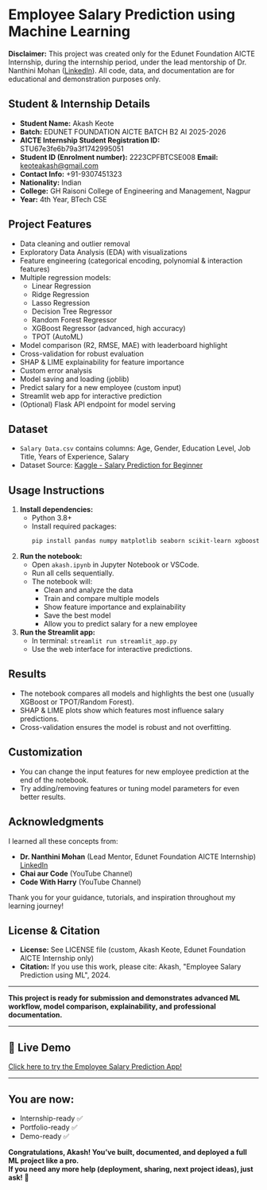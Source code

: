 
# Employee Salary Prediction using Machine Learning

**Disclaimer:**
This project was created only for the Edunet Foundation AICTE Internship, during the internship period, under the lead mentorship of Dr. Nanthini Mohan ([LinkedIn](https://www.linkedin.com/in/dr-nanthini-mohan-9a727a105/)).
All code, data, and documentation are for educational and demonstration purposes only.

## Student & Internship Details
- **Student Name:** Akash Keote
- **Batch:** EDUNET FOUNDATION AICTE BATCH B2 AI 2025-2026
- **AICTE Internship Student Registration ID:** STU67e3fe6b79a3f1742995051
- **Student ID (Enrolment number):** 2223CPFBTCSE008
  **Email:** keoteakash@gmail.com
- **Contact Info:** +91-9307451323
- **Nationality:** Indian
- **College:** GH Raisoni College of Engineering and Management, Nagpur
- **Year:** 4th Year, BTech CSE

## Project Features
- Data cleaning and outlier removal
- Exploratory Data Analysis (EDA) with visualizations
- Feature engineering (categorical encoding, polynomial & interaction features)
- Multiple regression models:
  - Linear Regression
  - Ridge Regression
  - Lasso Regression
  - Decision Tree Regressor
  - Random Forest Regressor
  - XGBoost Regressor (advanced, high accuracy)
  - TPOT (AutoML)
- Model comparison (R2, RMSE, MAE) with leaderboard highlight
- Cross-validation for robust evaluation
- SHAP & LIME explainability for feature importance
- Custom error analysis
- Model saving and loading (joblib)
- Predict salary for a new employee (custom input)
- Streamlit web app for interactive prediction
- (Optional) Flask API endpoint for model serving

## Dataset
- `Salary Data.csv` contains columns: Age, Gender, Education Level, Job Title, Years of Experience, Salary
- Dataset Source: [Kaggle - Salary Prediction for Beginner](https://www.kaggle.com/datasets/rkiattisak/salaly-prediction-for-beginer?resource=download)

## Usage Instructions
1. **Install dependencies:**
   - Python 3.8+
   - Install required packages:
     ```bash
     pip install pandas numpy matplotlib seaborn scikit-learn xgboost shap joblib streamlit tpot lime
     ```
2. **Run the notebook:**
   - Open `akash.ipynb` in Jupyter Notebook or VSCode.
   - Run all cells sequentially.
   - The notebook will:
     - Clean and analyze the data
     - Train and compare multiple models
     - Show feature importance and explainability
     - Save the best model
     - Allow you to predict salary for a new employee
3. **Run the Streamlit app:**
   - In terminal: `streamlit run streamlit_app.py`
   - Use the web interface for interactive predictions.

## Results
- The notebook compares all models and highlights the best one (usually XGBoost or TPOT/Random Forest).
- SHAP & LIME plots show which features most influence salary predictions.
- Cross-validation ensures the model is robust and not overfitting.

## Customization
- You can change the input features for new employee prediction at the end of the notebook.
- Try adding/removing features or tuning model parameters for even better results.

## Acknowledgments
I learned all these concepts from:
- **Dr. Nanthini Mohan** (Lead Mentor, Edunet Foundation AICTE Internship)  
  [LinkedIn](https://www.linkedin.com/in/dr-nanthini-mohan-9a727a105/)
- **Chai aur Code** (YouTube Channel)
- **Code With Harry** (YouTube Channel)

Thank you for your guidance, tutorials, and inspiration throughout my learning journey!

## License & Citation
- **License:** See LICENSE file (custom, Akash Keote, Edunet Foundation AICTE Internship only)
- **Citation:** If you use this work, please cite: Akash, "Employee Salary Prediction using ML", 2024.

---

**This project is ready for submission and demonstrates advanced ML workflow, model comparison, explainability, and professional documentation.**

---

## 🚀 Live Demo
[Click here to try the Employee Salary Prediction App!](https://edunet-akashkeote-mla-project.streamlit.app/)

---

## **You are now:**
- Internship-ready ✅
- Portfolio-ready ✅
- Demo-ready ✅

**Congratulations, Akash! You’ve built, documented, and deployed a full ML project like a pro.  
If you need any more help (deployment, sharing, next project ideas), just ask! 🚀**
